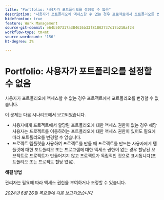 ```yaml
---
title: "Portfolio: 사용자가 포트폴리오를 설정할 수 없음"
description: "사용자가 포트폴리오에 액세스할 수 없는 경우 프로젝트에서 포트폴리오를 변경할 수 없습니다."
hidefromtoc: true
feature: Work Management
source-git-commit: e64b507317a384626b33f81802737c17b210af24
workflow-type: tm+mt
source-wordcount: '156'
ht-degree: 3%

---
```



# Portfolio: 사용자가 포트폴리오를 설정할 수 없음

사용자가 포트폴리오에 액세스할 수 없는 경우 프로젝트에서 포트폴리오를 변경할 수 없습니다.

이 문제는 다음 시나리오에서 보고되었습니다.

* 사용자에게 프로젝트에서 할당된 포트폴리오에 대한 액세스 권한이 없는 경우 해당 사용자는 프로젝트를 이동하려는 포트폴리오에 대한 액세스 권한이 있어도 필요에 따라 포트폴리오를 변경할 수 없습니다.
* 프로젝트 템플릿을 사용하여 프로젝트를 만들 때 프로젝트를 만드는 사용자에게 템플릿에 대한 포트폴리오 또는 프로그램에 대한 액세스 권한이 없는 경우 할당된 오브젝트로 프로젝트가 만들어지지 않고 프로젝트가 독립적인 것으로 표시됩니다(포트폴리오 또는 프로젝트 할당 없음).

**해결 방법**

관리자는 필요에 따라 액세스 권한을 부여하거나 조정할 수 있습니다.

_2024년 6월 26일 목요일에 처음 보고되었습니다._
